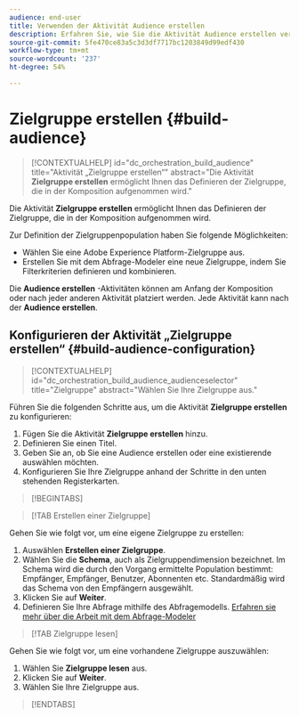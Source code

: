 ```yaml
---
audience: end-user
title: Verwenden der Aktivität Audience erstellen
description: Erfahren Sie, wie Sie die Aktivität Audience erstellen verwenden
source-git-commit: 5fe470ce83a5c3d3df7717bc1203849d99edf430
workflow-type: tm+mt
source-wordcount: '237'
ht-degree: 54%

---
```



# Zielgruppe erstellen {#build-audience}

>[!CONTEXTUALHELP]
>id="dc_orchestration_build_audience"
>title="Aktivität „Zielgruppe erstellen“"
>abstract="Die Aktivität **Zielgruppe erstellen** ermöglicht Ihnen das Definieren der Zielgruppe, die in der Komposition aufgenommen wird."

Die Aktivität **Zielgruppe erstellen** ermöglicht Ihnen das Definieren der Zielgruppe, die in der Komposition aufgenommen wird.

Zur Definition der Zielgruppenpopulation haben Sie folgende Möglichkeiten:

<!--* Select an existing audience, created as a list in the client console.-->
* Wählen Sie eine Adobe Experience Platform-Zielgruppe aus.
* Erstellen Sie mit dem Abfrage-Modeler eine neue Zielgruppe, indem Sie Filterkriterien definieren und kombinieren.

Die **Audience erstellen** -Aktivitäten können am Anfang der Komposition oder nach jeder anderen Aktivität platziert werden. Jede Aktivität kann nach der **Audience erstellen**.

## Konfigurieren der Aktivität „Zielgruppe erstellen“ {#build-audience-configuration}

>[!CONTEXTUALHELP]
>id="dc_orchestration_build_audience_audienceselector"
>title="Zielgruppe"
>abstract="Wählen Sie Ihre Zielgruppe aus."

Führen Sie die folgenden Schritte aus, um die Aktivität **Zielgruppe erstellen** zu konfigurieren:

1. Fügen Sie die Aktivität **Zielgruppe erstellen** hinzu.
1. Definieren Sie einen Titel.
1. Geben Sie an, ob Sie eine Audience erstellen oder eine existierende auswählen möchten.
1. Konfigurieren Sie Ihre Zielgruppe anhand der Schritte in den unten stehenden Registerkarten.

>[!BEGINTABS]

>[!TAB Erstellen einer Zielgruppe]

Gehen Sie wie folgt vor, um eine eigene Zielgruppe zu erstellen:

1. Auswählen **Erstellen einer Zielgruppe**.
1. Wählen Sie die **Schema**, auch als Zielgruppendimension bezeichnet. Im Schema wird die durch den Vorgang ermittelte Population bestimmt: Empfänger, Empfänger, Benutzer, Abonnenten etc. Standardmäßig wird das Schema von den Empfängern ausgewählt.
1. Klicken Sie auf **Weiter**.
1. Definieren Sie Ihre Abfrage mithilfe des Abfragemodells. [Erfahren sie mehr über die Arbeit mit dem Abfrage-Modeler](../../query/query-modeler-overview.md)

>[!TAB Zielgruppe lesen]

Gehen Sie wie folgt vor, um eine vorhandene Zielgruppe auszuwählen:

1. Wählen Sie **Zielgruppe lesen** aus.
1. Klicken Sie auf **Weiter**.
1. Wählen Sie Ihre Zielgruppe aus.

>[!ENDTABS]

<!--
## Examples{#build-audience-examples}

Here is an example of a workflow with two **Build audience** activities. The first one targets the poker players audience, followed by an email delivery. The second one targets the VIP clients audience, followed by an SMS delivery.

![](../assets/workflow-audience-example.png)
-->
